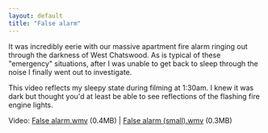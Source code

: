 ```yaml
---
layout: default
title: "False alarm"
---
```


It was incredibly eerie with our massive apartment fire alarm ringing out
through the darkness of West Chatswood. As is typical of these "emergency"
situations, after I was unable to get back to sleep through the noise I finally
went out to investigate.

This video reflects my sleepy state during filming at 1:30am. I knew it was
dark but thought you'd at least be able to see reflections of the flashing fire
engine lights.

Video: <a href="/v2/blog/2005/08/False alarm.wmv">False alarm.wmv</a> (0.4MB) | <a href="/v2/blog/2005/08/False alarm (small).wmv">False alarm (small).wmv</a> (0.3MB)
